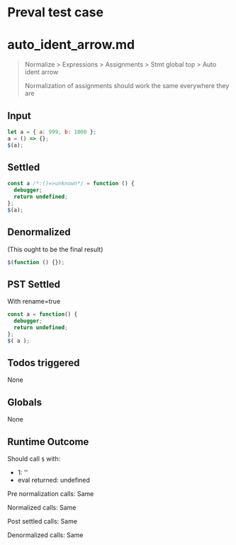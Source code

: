 # Preval test case

# auto_ident_arrow.md

> Normalize > Expressions > Assignments > Stmt global top > Auto ident arrow
>
> Normalization of assignments should work the same everywhere they are

## Input

`````js filename=intro
let a = { a: 999, b: 1000 };
a = () => {};
$(a);
`````


## Settled


`````js filename=intro
const a /*:()=>unknown*/ = function () {
  debugger;
  return undefined;
};
$(a);
`````


## Denormalized
(This ought to be the final result)

`````js filename=intro
$(function () {});
`````


## PST Settled
With rename=true

`````js filename=intro
const a = function() {
  debugger;
  return undefined;
};
$( a );
`````


## Todos triggered


None


## Globals


None


## Runtime Outcome


Should call `$` with:
 - 1: '<function>'
 - eval returned: undefined

Pre normalization calls: Same

Normalized calls: Same

Post settled calls: Same

Denormalized calls: Same
